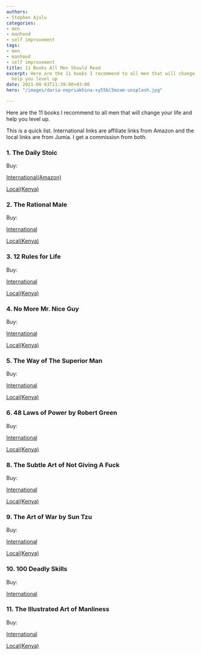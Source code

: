 ```yaml
---
authors:
- Stephen Ajulu
categories:
- men
- manhood
- self improvement
tags:
- men
- manhood
- self improvement
title: 11 Books All Men Should Read
excerpt: Here are the 11 books I recommend to all men that will change your life and
  help you level up
date: 2021-08-03T11:39:00+03:00
hero: "/images/daria-nepriakhina-xy55bl5mzam-unsplash.jpg"

---
```

Here are the 11 books I recommend to all men that will change your life and help you level up. 

This is a quick list. International links are affiliate links from Amazon and the local links are from Jumia. I get a commission from both.

### 1. The Daily Stoic

Buy:

[International(Amazon)](https://www.amazon.com/gp/product/0735211736/ref=as_li_tl?ie=UTF8&camp=1789&creative=9325&creativeASIN=0735211736&linkCode=as2&tag=stephenajulu-20&linkId=6f51a190559969f66f8ac8c4d5c98427)

[Local(Kenya)](https://kol.jumia.com/api/click/custom/b60029f6-9eb7-4fab-b6b9-7698d536aef4/0e1c47ed-cc97-3a21-846e-3217fd1ea92a?r=https%3A%2F%2Fwww.jumia.co.ke%2Fqusoma-library-bookshop-the-daily-stoic-ryan-holiday-and-stephen-hanselman-10763051.html)

### 2. The Rational Male

Buy:

[International](https://www.amazon.com/gp/product/1492777862/ref=as_li_tl?ie=UTF8&camp=1789&creative=9325&creativeASIN=1492777862&linkCode=as2&tag=stephenajulu-20&linkId=0eb589827cd706f1a3f099fa5fc773b5)

[Local(Kenya)](https://kol.jumia.com/api/click/custom/b60029f6-9eb7-4fab-b6b9-7698d536aef4/0e1c47ed-cc97-3a21-846e-3217fd1ea92a?r=https%3A%2F%2Fwww.jumia.co.ke%2Fjumia-books-the-rational-male-by-rollo-tomassi-43618516.html)

### 3. 12 Rules for Life

Buy:

[International](https://www.amazon.com/gp/product/B01FPGY5T0/ref=as_li_tl?ie=UTF8&camp=1789&creative=9325&creativeASIN=B01FPGY5T0&linkCode=as2&tag=stephenajulu-20&linkId=1fe13e9546d565591edb8c9cd5a026dd)

[Local(Kenya)](https://kol.jumia.com/api/click/custom/b60029f6-9eb7-4fab-b6b9-7698d536aef4/0e1c47ed-cc97-3a21-846e-3217fd1ea92a?r=https%3A%2F%2Fwww.jumia.co.ke%2Fjumia-books-12-rules-for-life-an-antidote-to-chaos-by-jordan-peterson-44827946.html)

### 4. No More Mr. Nice Guy

Buy:

[International](https://www.amazon.com/gp/product/0762415339/ref=as_li_tl?ie=UTF8&camp=1789&creative=9325&creativeASIN=0762415339&linkCode=as2&tag=stephenajulu-20&linkId=3ccf82980a06d1935890f02efd3d883a)

[Local(Kenya)](https://kol.jumia.com/api/click/custom/b60029f6-9eb7-4fab-b6b9-7698d536aef4/0e1c47ed-cc97-3a21-846e-3217fd1ea92a?r=https%3A%2F%2Fwww.jumia.co.ke%2Fjumia-books-no-more-mr.-nice-guy-43763449.html)

### 5. The Way of The Superior Man

Buy:

[International](https://www.amazon.com/gp/product/B07FXZBYJ9/ref=as_li_tl?ie=UTF8&camp=1789&creative=9325&creativeASIN=B07FXZBYJ9&linkCode=as2&tag=stephenajulu-20&linkId=b72a70ad0f73a2288f1382a1f7120f65)

[Local(Kenya)](https://kol.jumia.com/api/click/custom/b60029f6-9eb7-4fab-b6b9-7698d536aef4/0e1c47ed-cc97-3a21-846e-3217fd1ea92a?r=https%3A%2F%2Fwww.jumia.co.ke%2Fjumia-books-the-way-of-the-superior-man-43826076.html)

### 6. 48 Laws of Power by Robert Green

Buy:

[International](https://www.amazon.com/gp/product/0140280197/ref=as_li_tl?ie=UTF8&camp=1789&creative=9325&creativeASIN=0140280197&linkCode=as2&tag=stephenajulu-20&linkId=9ea80ad0ef7a5394e90a60222c73559f)

[Local(Kenya)](https://kol.jumia.com/api/click/custom/b60029f6-9eb7-4fab-b6b9-7698d536aef4/0e1c47ed-cc97-3a21-846e-3217fd1ea92a?r=https%3A%2F%2Fwww.jumia.co.ke%2Fjumia-books-the-48-laws-of-power-small-concise-30833109.html)

### 8. The Subtle Art of Not Giving A Fuck

Buy:

[International](https://www.amazon.com/gp/product/0062457713/ref=as_li_tl?ie=UTF8&camp=1789&creative=9325&creativeASIN=0062457713&linkCode=as2&tag=stephenajulu-20&linkId=4aa1389c97334e746e40832c22130c5d)

[Local(Kenya)](https://kol.jumia.com/api/click/custom/b60029f6-9eb7-4fab-b6b9-7698d536aef4/0e1c47ed-cc97-3a21-846e-3217fd1ea92a?r=https%3A%2F%2Fwww.jumia.co.ke%2Fjumia-books-the-subtle-art-of-not-giving-a-fck-book-by-mark-manson-43894331.html)

### 9. The Art of War by Sun Tzu

Buy:

[International](https://www.amazon.com/gp/product/1599869772/ref=as_li_tl?ie=UTF8&camp=1789&creative=9325&creativeASIN=1599869772&linkCode=as2&tag=stephenajulu-20&linkId=c5344525330bb325b4cce4128fc1fda4)

[Local(Kenya)](https://kol.jumia.com/api/click/custom/b60029f6-9eb7-4fab-b6b9-7698d536aef4/0e1c47ed-cc97-3a21-846e-3217fd1ea92a?r=https%3A%2F%2Fwww.jumia.co.ke%2Fjumia-books-the-art-of-war-43191206.html)

### 10. 100 Deadly Skills

Buy:

[International](https://www.amazon.com/gp/product/B00UDCI5FC/ref=as_li_tl?ie=UTF8&camp=1789&creative=9325&creativeASIN=B00UDCI5FC&linkCode=as2&tag=stephenajulu-20&linkId=51debb9423c2412a1f5dcfe10987d80e)

### 11. The Illustrated Art of Manliness

Buy:

[International](https://www.amazon.com/gp/product/0316362654/ref=as_li_tl?ie=UTF8&camp=1789&creative=9325&creativeASIN=0316362654&linkCode=as2&tag=stephenajulu-20&linkId=bf28510b7a0f8db12d730522d573fe7a)

[Local(Kenya)](https://kol.jumia.com/api/click/custom/b60029f6-9eb7-4fab-b6b9-7698d536aef4/0e1c47ed-cc97-3a21-846e-3217fd1ea92a?r=https%3A%2F%2Fwww.jumia.co.ke%2Fjumia-books-the-art-of-manliness-classic-skills-for-the-modern-man-44554711.html)

